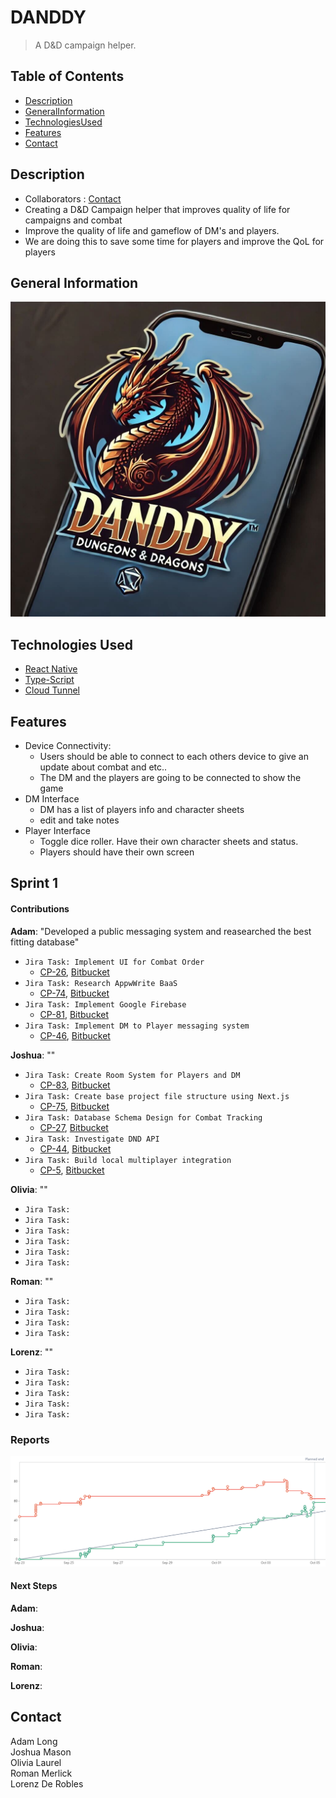 # DANDDY 
> A D&D campaign helper.

## Table of Contents
* [Description](#description)
* [GeneralInformation](#general-information)
* [TechnologiesUsed](#technologies-used)
* [Features](#features)
* [Contact](#contact)

<!-- * [License](#license) -->


## Description
- Collaborators : [Contact](#contact)
- Creating a D&D Campaign helper that improves quality of life for campaigns and combat  
- Improve the quality of life and gameflow of DM's and players.
- We are doing this to save some time for players and improve the QoL for players

## General Information 
![Logo](./assets/logo.jpg)


## Technologies Used
- [React Native](https://reactnative.dev/)
- [Type-Script](https://www.typescriptlang.org/)
- [Cloud Tunnel](https://www.cloudflare.com/products/tunnel/)

## Features
- Device Connectivity:
   - Users should be able to connect to each others device to give an update about combat and etc..  
   - The DM and the players are going to be connected to show the game
- DM Interface
   - DM has a list of players info and character sheets  
   - edit and take notes
- Player Interface
   - Toggle dice roller. Have their own character sheets and status.
   - Players should have their own screen

## Sprint 1

#### Contributions

**Adam**: "Developed a public messaging system and reasearched the best fitting database"
   - `Jira Task: Implement UI for Combat Order`
      - [CP-26](https://cs3398-luna-f24.atlassian.net/browse/CP-26?atlOrigin=eyJpIjoiNzQxNTI2YTZkOTQ3NGE1NDhmODIxYzdjZjc4NDlmMTciLCJwIjoiaiJ9), [Bitbucket](https://bitbucket.org/cs3398-luna-f24/danddy_cs3398project/branch/CP-24-design--implement-ui-for-combat-pa)
   - `Jira Task: Research AppwWrite BaaS`
      - [CP-74](https://cs3398-luna-f24.atlassian.net/browse/CP-74), [Bitbucket](https://bitbucket.org/cs3398-luna-f24/danddy_cs3398project/branch/CP-74-research-appwwrite-baas)
   - `Jira Task: Implement Google Firebase`
      - [CP-81](https://cs3398-luna-f24.atlassian.net/browse/CP-81), [Bitbucket]()
   - `Jira Task: Implement DM to Player messaging system`
      - [CP-46](https://cs3398-luna-f24.atlassian.net/browse/CP-46), [Bitbucket](https://bitbucket.org/cs3398-luna-f24/danddy_cs3398project/branch/CP-46-implement-dm-to-player-messaging-system)

**Joshua**: ""
   - `Jira Task: Create Room System for Players and DM`
      - [CP-83](https://cs3398-luna-f24.atlassian.net/browse/CP-83), [Bitbucket](https://bitbucket.org/cs3398-luna-f24/danddy_cs3398project/branch/CP-83-create-room-system-for-players-and)
   - `Jira Task: Create base project file structure using Next.js`
      - [CP-75](https://cs3398-luna-f24.atlassian.net/browse/CP-75), [Bitbucket](https://bitbucket.org/cs3398-luna-f24/danddy_cs3398project/branch/CP-75-create-base-project-file-structure)
   - `Jira Task: Database Schema Design for Combat Tracking`
      - [CP-27](https://cs3398-luna-f24.atlassian.net/browse/CP-45), [Bitbucket](https://bitbucket.org/cs3398-luna-f24/danddy_cs3398project/branch/CP-27-database-schema-design-for-combat-)
   - `Jira Task: Investigate DND API`
      - [CP-44](https://cs3398-luna-f24.atlassian.net/browse/CP-27), [Bitbucket](https://bitbucket.org/cs3398-luna-f24/danddy_cs3398project/branch/CP-44-investigate-dnd-api)
   - `Jira Task: Build local multiplayer integration`
      - [CP-5](https://cs3398-luna-f24.atlassian.net/browse/CP-5), [Bitbucket](https://bitbucket.org/cs3398-luna-f24/danddy_cs3398project/branch/CP-5-build-local-multiplayer-integration)

**Olivia**: ""
   - `Jira Task:`
   - `Jira Task:`
   - `Jira Task:`
   - `Jira Task:`
   - `Jira Task:`
   - `Jira Task:`

**Roman**: ""
   - `Jira Task:`
   - `Jira Task:`
   - `Jira Task:`
   - `Jira Task:`

**Lorenz**: ""
   - `Jira Task:`
   - `Jira Task:`
   - `Jira Task:`
   - `Jira Task:`
   - `Jira Task:`
### Reports

![Burnup Chart](research-and-conceptual/burnupCharts/danddySprint1Burnup.png)

#### Next Steps

**Adam**:

**Joshua**:

**Olivia**:

**Roman**:

**Lorenz**:

## Contact
Adam Long  
Joshua Mason  
Olivia Laurel  
Roman Merlick  
Lorenz De Robles  

<!-- Optional -->
<!-- ## License -->
<!-- This project is open source and available under the [... License](). -->

<!-- You don't have to include all sections - just the one's relevant to your project -->
